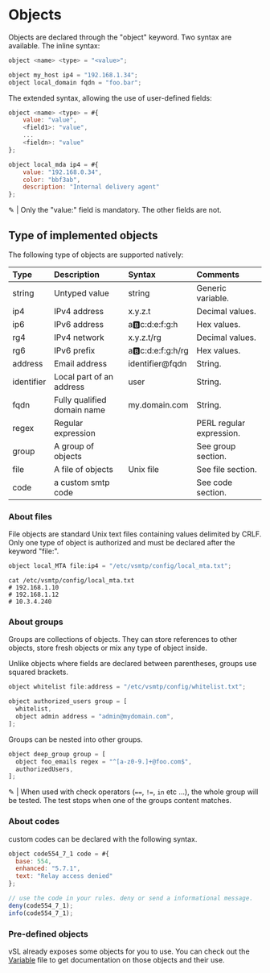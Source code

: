 # Objects

Objects are declared through the "object" keyword. Two syntax are available.
The inline syntax:

```js
object <name> <type> = "<value>";
```

```js
object my_host ip4 = "192.168.1.34";
object local_domain fqdn = "foo.bar";
```

The extended syntax, allowing the use of user-defined fields:

```js
object <name> <type> = #{
    value: "value",
    <field1>: "value",
    ...
    <fieldn>: "value"
};
```

```js
object local_mda ip4 = #{
    value: "192.168.0.34",
    color: "bbf3ab",
    description: "Internal delivery agent"
};
```

&#9998; | Only the "value:" field is mandatory. The other fields are not.

## Type of implemented objects

The following type of objects are supported natively:

| Type    | Description                 | Syntax                | Comments                 |
| :------ | :-------------------------- | :-------------------- | :----------------------- |
| string  | Untyped value               | string                | Generic variable.        |
| ip4     | IPv4 address                | x.y.z.t               | Decimal values.          |
| ip6     | IPv6 address                | a:b:c:d:e:f:g:h       | Hex values.              |
| rg4     | IPv4 network                | x.y.z.t/rg            | Decimal values.          |
| rg6     | IPv6 prefix                 | a:b:c:d:e:f:g:h/rg    | Hex values.              |
| address | Email address               | identifier@fqdn            | String.                  |
| identifier   | Local part of an address    | user                  | String.                  |
| fqdn    | Fully qualified domain name | my&#46;domain&#46;com | String.                  |
| regex   | Regular expression          |                       | PERL regular expression. |
| group   | A group of objects          |                       | See group section.       |
| file    | A file of objects           | Unix file             | See file section.        |
| code    | a custom smtp code          |                       | See code section.        |

### About files

File objects are standard Unix text files containing values delimited by CRLF.
Only one type of object is authorized and must be declared after the keyword "file:".

```c
object local_MTA file:ip4 = "/etc/vsmtp/config/local_mta.txt";
```

```shell
cat /etc/vsmtp/config/local_mta.txt
# 192.168.1.10
# 192.168.1.12
# 10.3.4.240
```

### About groups

Groups are collections of objects. They can store references to other objects, store fresh objects or mix any type of object inside.

Unlike objects where fields are declared between parentheses, groups use squared brackets.

```js
object whitelist file:address = "/etc/vsmtp/config/whitelist.txt";

object authorized_users group = [
  whitelist,
  object admin address = "admin@mydomain.com",
];
```

Groups can be nested into other groups.

```js
object deep_group group = [
  object foo_emails regex = "^[a-z0-9.]+@foo.com$",
  authorizedUsers,
];
```

&#9998; | When used with check operators (`==`, `!=`, `in` etc ...), the whole group will be tested. The test stops when one of the groups content matches.

### About codes

custom codes can be declared with the following syntax.

```js
object code554_7_1 code = #{
  base: 554,
  enhanced: "5.7.1",
  text: "Relay access denied"
};

// use the code in your rules. deny or send a informational message.
deny(code554_7_1);
info(code554_7_1);
```

### Pre-defined objects

vSL already exposes some objects for you to use. You can check out the [Variable](api/Variables.md) file to get documentation on those objects and their use.